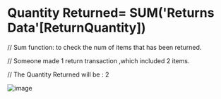 # Quantity  Returned= SUM('Returns Data'[ReturnQuantity])
// Sum function: to check the num of items that has been returned. 

// Someone made 1 return transaction ,which included 2 items.

// The Quantity Returned will be : 2

![image](https://github.com/marialyk77/PowerBI_Code_Diary/assets/139682076/4675923f-9631-4116-9972-fa747a23ca69)




